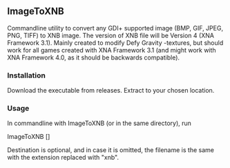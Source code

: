 ## ImageToXNB

Commandline utility to convert any GDI+ supported image (BMP, GIF, JPEG, PNG, TIFF) to XNB image. The version of XNB file will be Version 4 (XNA Framework 3.1). 
Mainly created to modify Defy Gravity -textures, but should work for all games created with XNA Framework 3.1 (and might work with XNA Framework 4.0, as it should be backwards compatible).

### Installation

Download the executable from releases. Extract to your chosen location.

### Usage

In commandline with ImageToXNB (or in the same directory), run

ImageToXNB <source> [<destination>]

Destination is optional, and in case it is omitted, the filename is the same with the extension replaced with "xnb".

